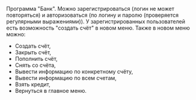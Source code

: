 Программа "Банк".
Можно зарегистрироваться (логин не может повторяться) и авторизоваться (по логину и паролю (проверяется регулярными выражениями)). 
У зарегистрированных пользователей есть возможность "создать счёт" в новом меню.
Также в новом меню можно: 
- Создать счёт,
- Закрыть счёт,
- Пополнить счёт,
- Снять со счёта,
- Вывести информацию по конкретному счёту,
- Вывести информацию по всем счетам,
- Взять кредит,
- Вернуться в главное меню.


